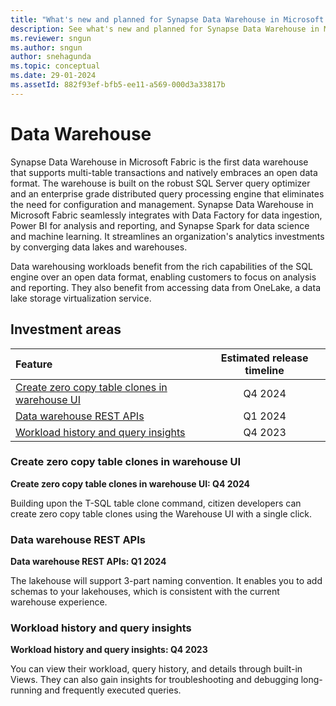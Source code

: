 ```yaml
---
title: "What's new and planned for Synapse Data Warehouse in Microsoft Fabric"
description: See what's new and planned for Synapse Data Warehouse in Microsoft Fabric. Fabric Data Warehouse release plans or roadmap.
ms.reviewer: sngun
ms.author: sngun
author: snehagunda
ms.topic: conceptual
ms.date: 29-01-2024 
ms.assetId: 882f93ef-bfb5-ee11-a569-000d3a33817b
---
```

# Data Warehouse

Synapse Data Warehouse in Microsoft Fabric is the first data warehouse that supports multi-table transactions and natively embraces an open data format. The warehouse is built on the robust SQL Server query optimizer and an enterprise grade distributed query processing engine that eliminates the need for configuration and management. Synapse Data Warehouse in Microsoft Fabric seamlessly integrates with Data Factory for data ingestion, Power BI for analysis and reporting, and Synapse Spark for data science and machine learning. It streamlines an organization's analytics investments by converging data lakes and warehouses.

Data warehousing workloads benefit from the rich capabilities of the SQL engine over an open data format, enabling customers to focus on analysis and reporting. They also benefit from accessing data from OneLake, a data lake storage virtualization service.
## Investment areas

|     **Feature**      | **Estimated release timeline** |  
|:-------------------| :------------------------------:|
|[Create zero copy table clones in warehouse UI](#Create-zero)|Q4 2024|
|[Data warehouse REST APIs](#Data-warehouse)|Q1 2024|
|[Workload history and query insights](#Workload-history)|Q4 2023|


### <a name="Create-zero"></a>Create zero copy table clones in warehouse UI
**Create zero copy table clones in warehouse UI:  Q4 2024**

Building upon the T-SQL table clone command, citizen developers can create zero
copy table clones using the Warehouse UI with a single click.



### <a name="Data-warehouse"></a>Data warehouse REST APIs
**Data warehouse REST APIs:  Q1 2024**

The lakehouse will support 3-part naming convention. It enables you to add
schemas to your lakehouses, which is consistent with the current warehouse
experience.



### <a name="Workload-history"></a>Workload history and query insights
**Workload history and query insights:  Q4 2023**

You can view their workload, query history, and details through built-in Views.
They can also gain insights for troubleshooting and debugging long-running and
frequently executed queries.


